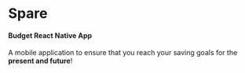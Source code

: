 # Spare

#### Budget React Native App

A mobile application to ensure that you reach your saving goals for the **present and future**!
